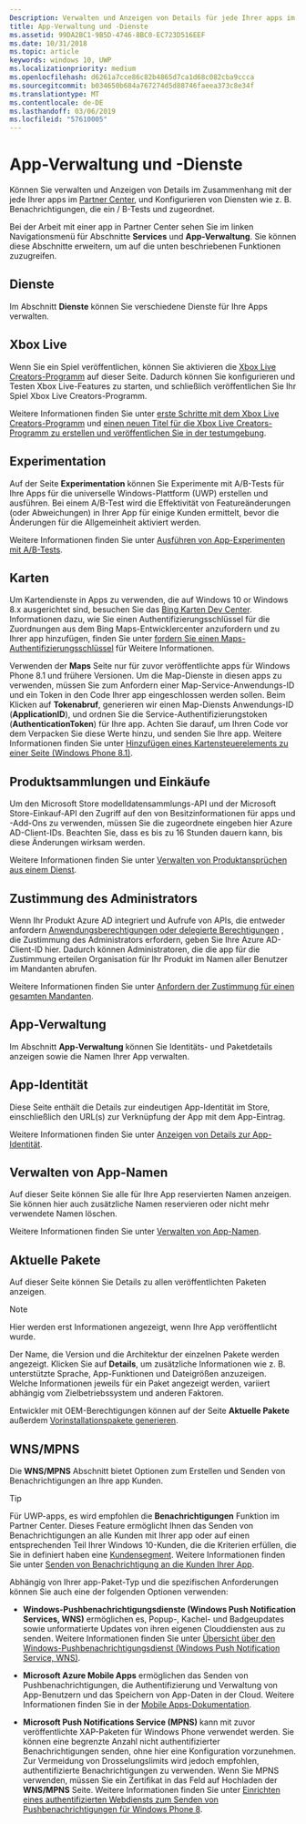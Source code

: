 ```yaml
---
Description: Verwalten und Anzeigen von Details für jede Ihrer apps im Partner Center an und Konfigurieren von Diensten wie z. B. ein / B-Tests und zugeordnet.
title: App-Verwaltung und -Dienste
ms.assetid: 99DA2BC1-9B5D-4746-8BC0-EC723D516EEF
ms.date: 10/31/2018
ms.topic: article
keywords: windows 10, UWP
ms.localizationpriority: medium
ms.openlocfilehash: d6261a7cce86c82b4865d7ca1d68c082cba9ccca
ms.sourcegitcommit: b034650b684a767274d5d88746faeea373c8e34f
ms.translationtype: MT
ms.contentlocale: de-DE
ms.lasthandoff: 03/06/2019
ms.locfileid: "57610005"
---
```

# <a name="app-management-and-services"></a>App-Verwaltung und -Dienste

Können Sie verwalten und Anzeigen von Details im Zusammenhang mit der jede Ihrer apps im [Partner Center](https://partner.microsoft.com/dashboard/), und Konfigurieren von Diensten wie z. B. Benachrichtigungen, die ein / B-Tests und zugeordnet.

Bei der Arbeit mit einer app in Partner Center sehen Sie im linken Navigationsmenü für Abschnitte **Services** und **App-Verwaltung**. Sie können diese Abschnitte erweitern, um auf die unten beschriebenen Funktionen zuzugreifen.

## <a name="services"></a>Dienste

Im Abschnitt **Dienste** können Sie verschiedene Dienste für Ihre Apps verwalten.

## <a name="xbox-live"></a>Xbox Live

Wenn Sie ein Spiel veröffentlichen, können Sie aktivieren die [Xbox Live Creators-Programm](https://xbox.com/developers/creators-program) auf dieser Seite. Dadurch können Sie konfigurieren und Testen Xbox Live-Features zu starten, und schließlich veröffentlichen Sie Ihr Spiel Xbox Live Creators-Programm.

Weitere Informationen finden Sie unter [erste Schritte mit dem Xbox Live Creators-Programm](../xbox-live/get-started-with-creators/get-started-with-xbox-live-creators.md) und [einen neuen Titel für die Xbox Live Creators-Programm zu erstellen und veröffentlichen Sie in der testumgebung](../xbox-live/get-started-with-creators/create-and-test-a-new-creators-title.md).

## <a name="experimentation"></a>Experimentation

Auf der Seite **Experimentation** können Sie Experimente mit A/B-Tests für Ihre Apps für die universelle Windows-Plattform (UWP) erstellen und ausführen. Bei einem A/B-Test wird die Effektivität von Featureänderungen (oder Abweichungen) in Ihrer App für einige Kunden ermittelt, bevor die Änderungen für die Allgemeinheit aktiviert werden.

Weitere Informationen finden Sie unter [Ausführen von App-Experimenten mit A/B-Tests](../monetize/run-app-experiments-with-a-b-testing.md).

## <a name="maps"></a>Karten

Um Kartendienste in Apps zu verwenden, die auf Windows 10 or Windows 8.x ausgerichtet sind, besuchen Sie das [Bing Karten Dev Center](https://go.microsoft.com/fwlink/p/?LinkId=614880). Informationen dazu, wie Sie einen Authentifizierungsschlüssel für die Zuordnungen aus dem Bing Maps-Entwicklercenter anzufordern und zu Ihrer app hinzufügen, finden Sie unter [fordern Sie einen Maps-Authentifizierungsschlüssel](../maps-and-location/authentication-key.md) für Weitere Informationen. 

Verwenden der **Maps** Seite nur für zuvor veröffentlichte apps für Windows Phone 8.1 und frühere Versionen. Um die Map-Dienste in diesen apps zu verwenden, müssen Sie zum Anfordern einer Map-Service-Anwendungs-ID und ein Token in den Code Ihrer app eingeschlossen werden sollen. Beim Klicken auf **Tokenabruf**, generieren wir einen Map-Diensts Anwendungs-ID (**ApplicationID**), und ordnen Sie die Service-Authentifizierungstoken (**AuthenticationToken**) für Ihre app. Achten Sie darauf, um Ihren Code vor dem Verpacken Sie diese Werte hinzu, und senden Sie Ihre app. Weitere Informationen finden Sie unter [Hinzufügen eines Kartensteuerelements zu einer Seite (Windows Phone 8.1)](https://go.microsoft.com/fwlink/p/?LinkId=614882).

## <a name="product-collections-and-purchases"></a>Produktsammlungen und Einkäufe

Um den Microsoft Store modelldatensammlungs-API und der Microsoft Store-Einkauf-API den Zugriff auf den von Besitzinformationen für apps und -Add-Ons zu verwenden, müssen Sie die zugeordnete eingeben hier Azure AD-Client-IDs. Beachten Sie, dass es bis zu 16 Stunden dauern kann, bis diese Änderungen wirksam werden.

Weitere Informationen finden Sie unter [Verwalten von Produktansprüchen aus einem Dienst](../monetize/view-and-grant-products-from-a-service.md).

## <a name="administrator-consent"></a>Zustimmung des Administrators

Wenn Ihr Produkt Azure AD integriert und Aufrufe von APIs, die entweder anfordern [Anwendungsberechtigungen oder delegierte Berechtigungen](https://developer.microsoft.com/graph/docs/concepts/permissions_reference) , die Zustimmung des Administrators erfordern, geben Sie Ihre Azure AD-Client-ID hier. Dadurch können Administratoren, die die app für die Zustimmung erteilen Organisation für Ihr Produkt im Namen aller Benutzer im Mandanten abrufen.

Weitere Informationen finden Sie unter [Anfordern der Zustimmung für einen gesamten Mandanten](https://docs.microsoft.com/en-us/azure/active-directory/develop/active-directory-v2-scopes#requesting-consent-for-an-entire-tenant).

## <a name="app-management"></a>App-Verwaltung

Im Abschnitt **App-Verwaltung** können Sie Identitäts- und Paketdetails anzeigen sowie die Namen Ihrer App verwalten.

## <a name="app-identity"></a>App-Identität

Diese Seite enthält die Details zur eindeutigen App-Identität im Store, einschließlich den URL(s) zur Verknüpfung der App mit dem App-Eintrag.

Weitere Informationen finden Sie unter [Anzeigen von Details zur App-Identität](view-app-identity-details.md).

## <a name="manage-app-names"></a>Verwalten von App-Namen

Auf dieser Seite können Sie alle für Ihre App reservierten Namen anzeigen. Sie können hier auch zusätzliche Namen reservieren oder nicht mehr verwendete Namen löschen.

Weitere Informationen finden Sie unter [Verwalten von App-Namen](manage-app-names.md).

## <a name="current-packages"></a>Aktuelle Pakete

Auf dieser Seite können Sie Details zu allen veröffentlichten Paketen anzeigen.

> [!NOTE]
> Hier werden erst Informationen angezeigt, wenn Ihre App veröffentlicht wurde.

Der Name, die Version und die Architektur der einzelnen Pakete werden angezeigt. Klicken Sie auf **Details**, um zusätzliche Informationen wie z. B. unterstützte Sprache, App-Funktionen und Dateigrößen anzuzeigen. Welche Informationen jeweils für ein Paket angezeigt werden, variiert abhängig vom Zielbetriebssystem und anderen Faktoren. 

Entwickler mit OEM-Berechtigungen können auf der Seite **Aktuelle Pakete** außerdem [Vorinstallationspakete generieren](generate-preinstall-packages-for-oems.md).

## <a name="wnsmpns"></a>WNS/MPNS

Die **WNS/MPNS** Abschnitt bietet Optionen zum Erstellen und Senden von Benachrichtigungen an Ihre app Kunden. 

> [!TIP]
> Für UWP-apps, es wird empfohlen die **Benachrichtigungen** Funktion im Partner Center. Dieses Feature ermöglicht Ihnen das Senden von Benachrichtigungen an alle Kunden mit Ihrer app oder auf einen entsprechenden Teil Ihrer Windows 10-Kunden, die die Kriterien erfüllen, die Sie in definiert haben eine [Kundensegment](create-customer-segments.md). Weitere Informationen finden Sie unter [Senden von Benachrichtigung an die Kunden Ihrer App](send-push-notifications-to-your-apps-customers.md).

Abhängig von Ihrer app-Paket-Typ und die spezifischen Anforderungen können Sie auch eine der folgenden Optionen verwenden: 

-   **Windows-Pushbenachrichtigungsdienste (Windows Push Notification Services, WNS)** ermöglichen es, Popup-, Kachel- und Badgeupdates sowie unformatierte Updates von ihren eigenen Clouddiensten aus zu senden. Weitere Informationen finden Sie unter [Übersicht über den Windows-Pushbenachrichtigungsdienst (Windows Push Notification Service, WNS)](../design/shell/tiles-and-notifications/windows-push-notification-services--wns--overview.md).

-   **Microsoft Azure Mobile Apps** ermöglichen das Senden von Pushbenachrichtigungen, die Authentifizierung und Verwaltung von App-Benutzern und das Speichern von App-Daten in der Cloud. Weitere Informationen finden Sie in der [Mobile Apps-Dokumentation](https://go.microsoft.com/fwlink/p/?LinkId=221116).

-   **Microsoft Push Notifications Service (MPNS)** kann mit zuvor veröffentlichte XAP-Paketen für Windows Phone verwendet werden. Sie können eine begrenzte Anzahl nicht authentifizierter Benachrichtigungen senden, ohne hier eine Konfiguration vorzunehmen. Zur Vermeidung von Drosselungslimits wird jedoch empfohlen, authentifizierte Benachrichtigungen zu verwenden. Wenn Sie MPNS verwenden, müssen Sie ein Zertifikat in das Feld auf Hochladen der **WNS/MPNS** Seite. Weitere Informationen finden Sie unter [Einrichten eines authentifizierten Webdiensts zum Senden von Pushbenachrichtigungen für Windows Phone 8](https://go.microsoft.com/fwlink/p/?LinkId=528736).
 

 
